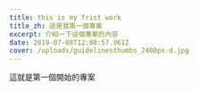 ```yaml
---
title: this is my frist work
title_zh: 這是我第一個專案
excerpt: 介紹一下這個專案的內容
date: 2019-07-08T12:08:57.961Z
cover: /uploads/guidelinesthumbs_2400px-d.jpg
---
```

這就是第一個開始的專案
